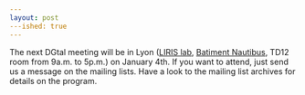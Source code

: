 ```yaml
---
layout: post
---ished: true
---
```

The next DGtal meeting will be in Lyon ([LIRIS lab][1], [Batiment Nautibus][2], TD12 room from 9a.m. to 5p.m.) on January 4th. If you want to attend, just send us a message on the mailing lists. Have a look to the mailing list archives for details on the program.

 [1]: http://liris.cnrs.fr
 [2]: https://liris.cnrs.fr/acces/localisation-UCBL.htm
